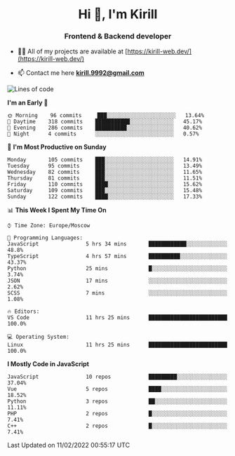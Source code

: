 <h1 align="center">Hi 👋, I'm Kirill</h1>
<h3 align="center">Frontend & Backend developer</h3>

- 👨‍💻 All of my projects are available at [https://kirill-web.dev/](https://kirill-web.dev/)

- 📫 Contact me here **kirill.9992@gmail.com**











<!--START_SECTION:waka-->
![Lines of code](https://img.shields.io/badge/From%20Hello%20World%20I%27ve%20Written-445%20Thousand%20lines%20of%20code-blue)

**I'm an Early 🐤** 

```text
🌞 Morning    96 commits     ███░░░░░░░░░░░░░░░░░░░░░░   13.64% 
🌆 Daytime    318 commits    ███████████░░░░░░░░░░░░░░   45.17% 
🌃 Evening    286 commits    ██████████░░░░░░░░░░░░░░░   40.62% 
🌙 Night      4 commits      ░░░░░░░░░░░░░░░░░░░░░░░░░   0.57%

```
📅 **I'm Most Productive on Sunday** 

```text
Monday       105 commits    ███░░░░░░░░░░░░░░░░░░░░░░   14.91% 
Tuesday      95 commits     ███░░░░░░░░░░░░░░░░░░░░░░   13.49% 
Wednesday    82 commits     ███░░░░░░░░░░░░░░░░░░░░░░   11.65% 
Thursday     81 commits     ███░░░░░░░░░░░░░░░░░░░░░░   11.51% 
Friday       110 commits    ████░░░░░░░░░░░░░░░░░░░░░   15.62% 
Saturday     109 commits    ███░░░░░░░░░░░░░░░░░░░░░░   15.48% 
Sunday       122 commits    ████░░░░░░░░░░░░░░░░░░░░░   17.33%

```


📊 **This Week I Spent My Time On** 

```text
⌚︎ Time Zone: Europe/Moscow

💬 Programming Languages: 
JavaScript               5 hrs 34 mins       ████████████░░░░░░░░░░░░░   48.8% 
TypeScript               4 hrs 57 mins       ██████████░░░░░░░░░░░░░░░   43.37% 
Python                   25 mins             █░░░░░░░░░░░░░░░░░░░░░░░░   3.74% 
JSON                     17 mins             ░░░░░░░░░░░░░░░░░░░░░░░░░   2.62% 
SCSS                     7 mins              ░░░░░░░░░░░░░░░░░░░░░░░░░   1.08%

🔥 Editors: 
VS Code                  11 hrs 25 mins      █████████████████████████   100.0%

💻 Operating System: 
Linux                    11 hrs 25 mins      █████████████████████████   100.0%

```

**I Mostly Code in JavaScript** 

```text
JavaScript               10 repos            █████████░░░░░░░░░░░░░░░░   37.04% 
Vue                      5 repos             ████░░░░░░░░░░░░░░░░░░░░░   18.52% 
Python                   3 repos             ██░░░░░░░░░░░░░░░░░░░░░░░   11.11% 
PHP                      2 repos             █░░░░░░░░░░░░░░░░░░░░░░░░   7.41% 
C++                      2 repos             █░░░░░░░░░░░░░░░░░░░░░░░░   7.41%

```



 Last Updated on 11/02/2022 00:55:17 UTC
<!--END_SECTION:waka-->

